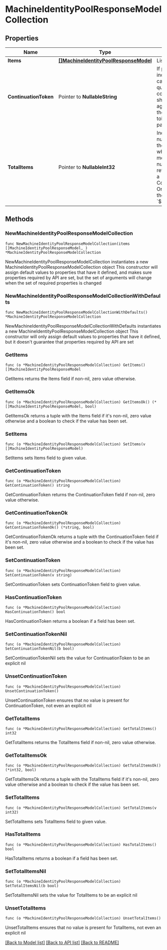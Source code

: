 # MachineIdentityPoolResponseModelCollection

## Properties

Name | Type | Description | Notes
------------ | ------------- | ------------- | -------------
**Items** | [**[]MachineIdentityPoolResponseModel**](MachineIdentityPoolResponseModel.md) | List of items. | 
**ContinuationToken** | Pointer to **NullableString** | If present, indicates to the caller that the query was not complete, and they should call the API again specifying the continuation token as a query parameter. | [optional] 
**TotalItems** | Pointer to **NullableInt32** | Indicates the total number of items in the collection, which may be more than the number of Items returned, if there is a ContinuationToken.  Only returned in the response to &#x60;$search&#x60; APIs. | [optional] 

## Methods

### NewMachineIdentityPoolResponseModelCollection

`func NewMachineIdentityPoolResponseModelCollection(items []MachineIdentityPoolResponseModel, ) *MachineIdentityPoolResponseModelCollection`

NewMachineIdentityPoolResponseModelCollection instantiates a new MachineIdentityPoolResponseModelCollection object
This constructor will assign default values to properties that have it defined,
and makes sure properties required by API are set, but the set of arguments
will change when the set of required properties is changed

### NewMachineIdentityPoolResponseModelCollectionWithDefaults

`func NewMachineIdentityPoolResponseModelCollectionWithDefaults() *MachineIdentityPoolResponseModelCollection`

NewMachineIdentityPoolResponseModelCollectionWithDefaults instantiates a new MachineIdentityPoolResponseModelCollection object
This constructor will only assign default values to properties that have it defined,
but it doesn't guarantee that properties required by API are set

### GetItems

`func (o *MachineIdentityPoolResponseModelCollection) GetItems() []MachineIdentityPoolResponseModel`

GetItems returns the Items field if non-nil, zero value otherwise.

### GetItemsOk

`func (o *MachineIdentityPoolResponseModelCollection) GetItemsOk() (*[]MachineIdentityPoolResponseModel, bool)`

GetItemsOk returns a tuple with the Items field if it's non-nil, zero value otherwise
and a boolean to check if the value has been set.

### SetItems

`func (o *MachineIdentityPoolResponseModelCollection) SetItems(v []MachineIdentityPoolResponseModel)`

SetItems sets Items field to given value.


### GetContinuationToken

`func (o *MachineIdentityPoolResponseModelCollection) GetContinuationToken() string`

GetContinuationToken returns the ContinuationToken field if non-nil, zero value otherwise.

### GetContinuationTokenOk

`func (o *MachineIdentityPoolResponseModelCollection) GetContinuationTokenOk() (*string, bool)`

GetContinuationTokenOk returns a tuple with the ContinuationToken field if it's non-nil, zero value otherwise
and a boolean to check if the value has been set.

### SetContinuationToken

`func (o *MachineIdentityPoolResponseModelCollection) SetContinuationToken(v string)`

SetContinuationToken sets ContinuationToken field to given value.

### HasContinuationToken

`func (o *MachineIdentityPoolResponseModelCollection) HasContinuationToken() bool`

HasContinuationToken returns a boolean if a field has been set.

### SetContinuationTokenNil

`func (o *MachineIdentityPoolResponseModelCollection) SetContinuationTokenNil(b bool)`

 SetContinuationTokenNil sets the value for ContinuationToken to be an explicit nil

### UnsetContinuationToken
`func (o *MachineIdentityPoolResponseModelCollection) UnsetContinuationToken()`

UnsetContinuationToken ensures that no value is present for ContinuationToken, not even an explicit nil
### GetTotalItems

`func (o *MachineIdentityPoolResponseModelCollection) GetTotalItems() int32`

GetTotalItems returns the TotalItems field if non-nil, zero value otherwise.

### GetTotalItemsOk

`func (o *MachineIdentityPoolResponseModelCollection) GetTotalItemsOk() (*int32, bool)`

GetTotalItemsOk returns a tuple with the TotalItems field if it's non-nil, zero value otherwise
and a boolean to check if the value has been set.

### SetTotalItems

`func (o *MachineIdentityPoolResponseModelCollection) SetTotalItems(v int32)`

SetTotalItems sets TotalItems field to given value.

### HasTotalItems

`func (o *MachineIdentityPoolResponseModelCollection) HasTotalItems() bool`

HasTotalItems returns a boolean if a field has been set.

### SetTotalItemsNil

`func (o *MachineIdentityPoolResponseModelCollection) SetTotalItemsNil(b bool)`

 SetTotalItemsNil sets the value for TotalItems to be an explicit nil

### UnsetTotalItems
`func (o *MachineIdentityPoolResponseModelCollection) UnsetTotalItems()`

UnsetTotalItems ensures that no value is present for TotalItems, not even an explicit nil

[[Back to Model list]](../README.md#documentation-for-models) [[Back to API list]](../README.md#documentation-for-api-endpoints) [[Back to README]](../README.md)


